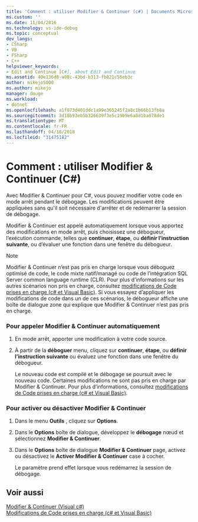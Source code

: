 ```yaml
---
title: 'Comment : utiliser Modifier & Continuer (c#) | Documents Microsoft'
ms.custom: ''
ms.date: 11/04/2016
ms.technology: vs-ide-debug
ms.topic: conceptual
dev_langs:
- CSharp
- VB
- FSharp
- C++
helpviewer_keywords:
- Edit and Continue [C#], about Edit and Continue
ms.assetid: 40e136d8-a08c-43bd-b313-fb821c55eb3c
author: mikejo5000
ms.author: mikejo
manager: douge
ms.workload:
- dotnet
ms.openlocfilehash: a1f073d401ddc1a99e365245f2a8c1b66b13fb8a
ms.sourcegitcommit: 3d10b93eb5b326639f3e5c19b9e6a8d1ba078de1
ms.translationtype: MT
ms.contentlocale: fr-FR
ms.lasthandoff: 04/18/2018
ms.locfileid: "31475182"
---
```

# <a name="how-to-use-edit-and-continue-c"></a>Comment : utiliser Modifier & Continuer (C#)
Avec Modifier & Continuer pour C#, vous pouvez modifier votre code en mode arrêt pendant le débogage. Les modifications peuvent être appliquées sans qu'il soit nécessaire d'arrêter et de redémarrer la session de débogage.  
  
 Modifier & Continuer est appelé automatiquement lorsque vous apportez des modifications en mode arrêt, puis choisissez une débogueur, l’exécution commande, telles que **continuer**, **étape**, ou **définir l’instruction suivante**, ou d’évaluer une fonction dans une fenêtre du débogueur.  
  
> [!NOTE]
>  Modifier & Continuer n’est pas pris en charge lorsque vous déboguez optimisé de code, le code mixte natif/managé ou code de l’intégration SQL Server common language runtime (CLR). Pour plus d’informations sur les autres scénarios non pris en charge, consultez [modifications de Code prises en charge (c# et Visual Basic)](../debugger/supported-code-changes-csharp.md). Si vous essayez d’appliquer les modifications de code dans un de ces scénarios, le débogueur affiche une boîte de dialogue zone qui explique que Modifier & Continuer n’est pas pris en charge.  
  
### <a name="to-invoke-edit-and-continue-automatically"></a>Pour appeler Modifier & Continuer automatiquement  
  
1.  En mode arrêt, apporter une modification à votre code source.  
  
2.  À partir de la **déboguer** menu, cliquez sur **continuer**, **étape**, ou **définir l’instruction suivante** ou évaluez une fonction dans une fenêtre du débogueur.  
  
     Le nouveau code est compilé et le débogage se poursuit avec le nouveau code. Certaines modifications ne sont pas pris en charge par Modifier & Continuer. Pour plus d’informations, consultez [modifications de Code prises en charge (c# et Visual Basic)](../debugger/supported-code-changes-csharp.md).  
  
### <a name="to-enabledisable-edit-and-continue"></a>Pour activer ou désactiver Modifier & Continuer  
  
1.  Dans le menu **Outils** , cliquez sur **Options**.  
  
2.  Dans le **Options** boîte de dialogue, développez le **débogage** nœud et sélectionnez **Modifier & Continuer**.  
  
3.  Dans le **Options** boîte de dialogue **Modifier & Continuer** page, activez ou désactivez le **Activer Modifier & Continuer** case à cocher.  
  
     Le paramètre prend effet lorsque vous redémarrez la session de débogage.  
  
## <a name="see-also"></a>Voir aussi  
 [Modifier & Continuer (Visual c#)](../debugger/edit-and-continue-visual-csharp.md)   
 [Modifications de Code prises en charge (c# et Visual Basic)](../debugger/supported-code-changes-csharp.md)   